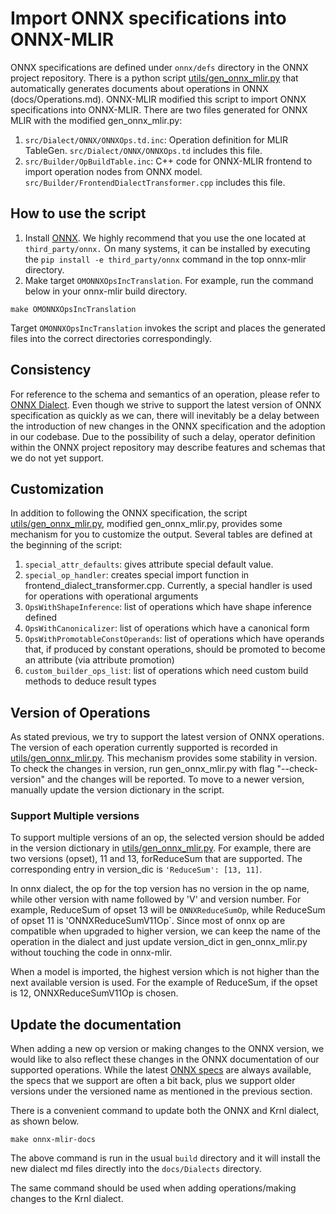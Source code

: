 <!--- SPDX-License-Identifier: Apache-2.0 -->

# Import ONNX specifications into ONNX-MLIR

ONNX specifications are defined under `onnx/defs` directory in the ONNX project repository. 
There is a python script [utils/gen_onnx_mlir.py](../utils/gen_onnx_mlir.py) that automatically generates documents about operations in ONNX (docs/Operations.md). 
ONNX-MLIR modified this script to import ONNX specifications into ONNX-MLIR. 
There are two files generated for ONNX MLIR with the modified gen_onnx_mlir.py:

1. `src/Dialect/ONNX/ONNXOps.td.inc`: Operation definition for MLIR TableGen. `src/Dialect/ONNX/ONNXOps.td` includes this file.
2. `src/Builder/OpBuildTable.inc`: C++ code for ONNX-MLIR frontend to import operation nodes from ONNX model. `src/Builder/FrontendDialectTransformer.cpp` includes this file.

## How to use the script
1. Install [ONNX](https://github.com/onnx/onnx). We highly recommend that you use the one located at `third_party/onnx.` On many systems, it can be installed by executing the `pip install -e third_party/onnx` command in the top onnx-mlir directory.
2. Make target `OMONNXOpsIncTranslation`. For example, run the command below in your onnx-mlir build directory.
```
make OMONNXOpsIncTranslation
````
Target `OMONNXOpsIncTranslation` invokes the script and places the generated files into the correct directories correspondingly.

## Consistency
For reference to the schema and semantics of an operation, please refer to [ONNX Dialect](Dialects/onnx.md). 
Even though we strive to support the latest version of ONNX specification as quickly as we can, there will inevitably be a delay between the introduction of new changes in the ONNX specification and the adoption in our codebase. 
Due to the possibility of such a delay, operator definition within the ONNX project repository may describe features and schemas that we do not yet support.

## Customization
In addition to following the ONNX specification, the script [utils/gen_onnx_mlir.py](../utils/gen_onnx_mlir.py), modified gen_onnx_mlir.py, provides some mechanism for you to customize the output.
Several tables are defined at the beginning of the script:
1. `special_attr_defaults`: gives attribute special default value.
2. `special_op_handler`: creates special import function in frontend_dialect_transformer.cpp. Currently, a special handler is used for operations with operational arguments
3. `OpsWithShapeInference`: list of operations which have shape inference defined
4. `OpsWithCanonicalizer`: list of operations which have a canonical form
5. `OpsWithPromotableConstOperands`: list of operations which have operands that, if produced by constant operations, should be promoted to become an attribute (via attribute promotion)
6. `custom_builder_ops_list`: list of operations which need custom build methods to deduce result types

## Version of Operations
As stated previous, we try to support the latest version of ONNX operations. The version of each operation currently supported is recorded in [utils/gen_onnx_mlir.py](../utils/gen_onnx_mlir.py). This mechanism provides some stability in version. To check the changes in version, run gen_onnx_mlir.py with flag "--check-version" and the changes will be reported. To move to a newer version, manually update the version dictionary in the script.

### Support Multiple versions
To support multiple versions of an op, the selected version should be added in the version dictionary in [utils/gen_onnx_mlir.py](../utils/gen_onnx_mlir.py). For example, there are two versions (opset), 11 and 13, forReduceSum that are supported. The corresponding entry in version_dic is `'ReduceSum': [13, 11]`.

In onnx dialect, the op for the top version has no version in the op name, while other version with name followed by 'V' and version number. For example, ReduceSum of opset 13 will be `ONNXReduceSumOp`, while ReduceSum of opset 11 is 'ONNXReduceSumV11Op`. Since most of onnx op are compatible when upgraded to higher version, we can keep the name of the operation in the dialect and just update version_dict in gen_onnx_mlir.py without touching the code in onnx-mlir.

When a model is imported, the highest version which is not higher than the next available version is used. For the example of ReduceSum, if the opset is 12, ONNXReduceSumV11Op is chosen.  

## Update the documentation

When adding a new op version or making changes to the ONNX version, we would like to also reflect these changes in the ONNX documentation of our supported operations. While the latest [ONNX specs](https://github.com/onnx/onnx/blob/master/docs/Operators.md) are always available, the specs that we support are often a bit back, plus we support older versions under the versioned name as mentioned in the previous section.

There is a convenient command to update both the ONNX and Krnl dialect, as shown below.
```
make onnx-mlir-docs
```
The above command is run in the usual `build` directory and it will install the new dialect md files directly into the `docs/Dialects` directory.

The same command should be used when adding operations/making changes to the Krnl dialect.

